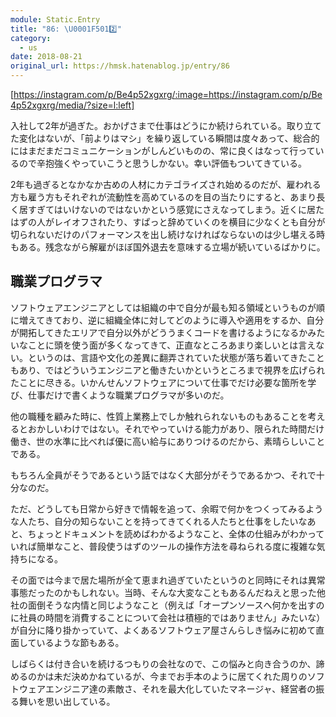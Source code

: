 ```yaml
---
module: Static.Entry
title: "86: \U0001F5012️⃣"
category:
  - us
date: 2018-08-21
original_url: https://hmsk.hatenablog.jp/entry/86
---
```


[https://instagram.com/p/Be4p52xgxrg/:image=https://instagram.com/p/Be4p52xgxrg/media/?size=l:left]

入社して2年が過ぎた。おかげさまで仕事はどうにか続けられている。取り立てた変化はないが、「前よりはマシ」を繰り返している瞬間は度々あって、総合的にはまだまだコミュニケーションがしんどいものの、常に良くはなって行っているので辛抱強くやっていこうと思うしかない。幸い評価もついてきている。

2年も過ぎるとなかなか古めの人材にカテゴライズされ始めるのだが、雇われる方も雇う方もそれぞれが流動性を高めているのを目の当たりにすると、あまり長く居すぎてはいけないのではないかという感覚にさえなってしまう。近くに居たはずの人がレイオフされたり、すぱっと辞めていくのを横目に少なくとも自分が切られないだけのパフォーマンスを出し続けなければならないのは少し堪える時もある。残念ながら解雇がほぼ国外退去を意味する立場が続いているばかりに。


## 職業プログラマ

ソフトウェアエンジニアとしては組織の中で自分が最も知る領域というものが順に増えてきており、逆に組織全体に対してどのように導入や適用をするか、自分が開拓してきたエリアで自分以外がどううまくコードを書けるようになるかみたいなことに頭を使う面が多くなってきて、正直なところあまり楽しいとは言えない。というのは、言語や文化の差異に翻弄されていた状態が落ち着いてきたこともあり、ではどういうエンジニアと働きたいかというところまで視界を広げられたことに尽きる。いかんせんソフトウェアについて仕事でだけ必要な箇所を学び、仕事だけで書くような職業プログラマが多いのだ。

他の職種を顧みた時に、性質上業務上でしか触れられないものもあることを考えるとおかしいわけではない。それでやっていける能力があり、限られた時間だけ働き、世の水準に比べれば優に高い給与にありつけるのだから、素晴らしいことである。

もちろん全員がそうであるという話ではなく大部分がそうであるかつ、それで十分なのだ。

ただ、どうしても日常から好きで情報を追って、余暇で何かをつくってみるような人たち、自分の知らないことを持ってきてくれる人たちと仕事をしたいなあと、ちょっとドキュメントを読めばわかるようなこと、全体の仕組みがわかっていれば簡単なこと、普段使うはずのツールの操作方法を尋ねられる度に複雑な気持ちになる。

その面では今まで居た場所が全て恵まれ過ぎていたというのと同時にそれは異常事態だったのかもしれない。当時、そんな大変なこともあるんだねえと思った他社の面倒そうな内情と同じようなこと（例えば「オープンソースへ何かを出すのに社員の時間を消費することについて会社は積極的ではありません」みたいな）が自分に降り掛かっていて、よくあるソフトウェア屋さんらしき悩みに初めて直面しているような節もある。

しばらくは付き合いを続けるつもりの会社なので、この悩みと向き合うのか、諦めるのかは未だ決めかねているが、今までお手本のように居てくれた周りのソフトウェアエンジニア達の素敵さ、それを最大化していたマネージャ、経営者の振る舞いを思い出している。

